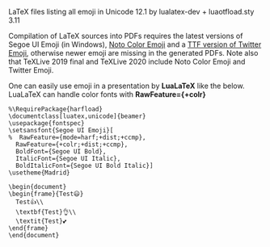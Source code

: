 LaTeX files listing all emoji in Unicode 12.1 by lualatex-dev + luaotfload.sty 3.11

Compilation of LaTeX sources into PDFs requires the latest versions of Segoe UI Emoji (in Windows), [Noto Color Emoji](https://github.com/googlefonts/noto-emoji) and a [TTF version of Twitter Emoji](https://github.com/mozilla/twemoji-colr), otherwise newer emoji are missing in the generated PDFs. Note also that TeXLive 2019 final and TeXLive 2020 include Noto Color Emoji and Twitter Emoji.



One can easily use emoji in a presentation by **LuaLaTeX** like the below. LuaLaTeX can handle color fonts with **RawFeature={+colr}**

```
%\RequirePackage{harfload}
\documentclass[luatex,unicode]{beamer}
\usepackage{fontspec}
\setsansfont{Segoe UI Emoji}[
%  RawFeature={mode=harf;+dist;+ccmp},
  RawFeature={+colr;+dist;+ccmp},
  BoldFont={Segoe UI Bold},
  ItalicFont={Segoe UI Italic},
  BoldItalicFont={Segoe UI Bold Italic}]
\usetheme{Madrid} 

\begin{document}
\begin{frame}{Test😃}
  Test👍\\
  \textbf{Test}👌\\
  \textit{Test}💕
\end{frame}
\end{document}
```
